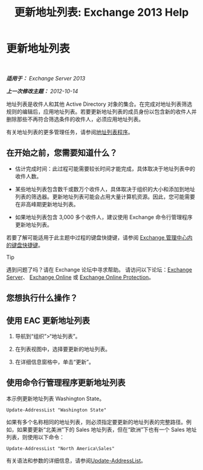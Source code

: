 ﻿---
title: '更新地址列表: Exchange 2013 Help'
TOCTitle: 更新地址列表
ms:assetid: 163e7099-cf14-4bb0-a84c-1401e9db670e
ms:mtpsurl: https://technet.microsoft.com/zh-cn/library/Aa996375(v=EXCHG.150)
ms:contentKeyID: 50489955
ms.date: 01/11/2018
mtps_version: v=EXCHG.150
f1_keywords:
- Microsoft.Exchange.Management.SnapIn.Esm.OrganizationConfiguration.Mailbox.UpdateAddressListWizardForm.ScheduleWizardPage
ms.translationtype: HT
---

# 更新地址列表

 

_**适用于：** Exchange Server 2013_

_**上一次修改主题：** 2012-10-14_

地址列表是收件人和其他 Active Directory 对象的集合。在完成对地址列表筛选规则的编辑后，应用地址列表。若要更新地址列表的成员身份以包含新的收件人并删除那些不再符合筛选条件的收件人，必须应用地址列表。

有关地址列表的更多管理任务，请参阅[地址列表程序](address-list-procedures-exchange-2013-help.md)。

## 在开始之前，您需要知道什么？

  - 估计完成时间：此过程可能需要较长时间才能完成，具体取决于地址列表中的收件人数。

  - 某些地址列表包含数千或数万个收件人，具体取决于组织的大小和添加到地址列表的筛选器。更新地址列表可能会占用大量计算机资源。因此，您可能需要在非高峰期更新地址列表。

  - 如果地址列表包含 3,000 多个收件人，建议使用 Exchange 命令行管理程序更新地址列表。

若要了解可能适用于此主题中过程的键盘快捷键，请参阅 [Exchange 管理中心内的键盘快捷键](keyboard-shortcuts-in-the-exchange-admin-center-exchange-online-protection-help.md)。

> [!tip]
> 遇到问题了吗？请在 Exchange 论坛中寻求帮助。 请访问以下论坛：<a href="https://go.microsoft.com/fwlink/p/?linkid=60612">Exchange Server</a>、 <a href="https://go.microsoft.com/fwlink/p/?linkid=267542">Exchange Online</a> 或 <a href="https://go.microsoft.com/fwlink/p/?linkid=285351">Exchange Online Protection</a>。


## 您想执行什么操作？

## 使用 EAC 更新地址列表

1.  导航到“组织”\>“地址列表”。

2.  在列表视图中，选择要更新的地址列表。

3.  在详细信息窗格中，单击“更新”。

## 使用命令行管理程序更新地址列表

本示例更新地址列表 Washington State。

    Update-AddressList "Washington State"

如果有多个名称相同的地址列表，则必须指定要更新的地址列表的完整路径。例如，如果要更新“北美洲”下的 Sales 地址列表，但在“欧洲”下也有一个 Sales 地址列表，则使用以下命令：

    Update-AddressList "North America\Sales"

有关语法和参数的详细信息，请参阅[Update-AddressList](https://technet.microsoft.com/zh-cn/library/aa997982\(v=exchg.150\))。

